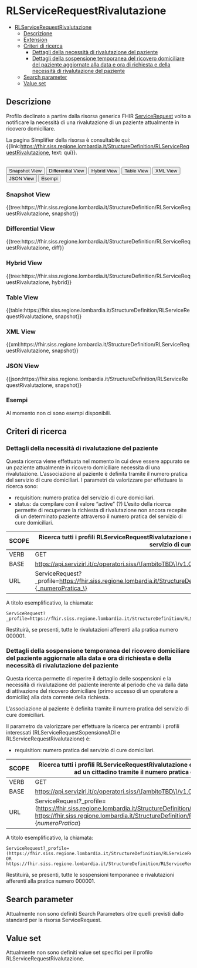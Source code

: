 # RLServiceRequestRivalutazione

- [RLServiceRequestRivalutazione](#rlservicerequestrivalutazione)
  - [Descrizione](#descrizione)
  - [Extension](#extension)
  - [Criteri di ricerca](#criteri-di-ricerca)
    - [Dettagli della necessità di rivalutazione del paziente](#dettagli-della-necessità-di-rivalutazione-del-paziente)
    - [Dettagli della sospensione temporanea del ricovero domiciliare del paziente aggiornate alla data e ora di richiesta e della necessità di rivalutazione del paziente](#dettagli-della-sospensione-temporanea-del-ricovero-domiciliare-del-paziente-aggiornate-alla-data-e-ora-di-richiesta-e-della-necessità-di-rivalutazione-del-paziente)
  - [Search parameter](#search-parameter)
  - [Value set](#value-set)


## Descrizione
Profilo declinato a partire dalla risorsa generica FHIR [ServiceRequest](http://hl7.org/fhir/R4/servicerequest.html) volto a notificare la necessità di una rivalutazione di un paziente attualmente in ricovero domiciliare.

La pagina Simplifier della risorsa è consultabile qui: {{link:https://fhir.siss.regione.lombardia.it/StructureDefinition/RLServiceRequestRivalutazione, text: qui}}.

<br>
<div class="tab">
 <button class="tablinks active" onclick="openTab(event, 'Snapshot View')">Snapshot View</button>
  <button class="tablinks" onclick="openTab(event, 'Differential View')">Differential View</button>
  <button class="tablinks" onclick="openTab(event, 'Hybrid View')">Hybrid View</button>
   <button class="tablinks" onclick="openTab(event, 'Table View')">Table View</button>
   <button class="tablinks" onclick="openTab(event, 'XML View')">XML View</button>
  <button class="tablinks" onclick="openTab(event, 'JSON View')">JSON View</button>
  <button class="tablinks" onclick="openTab(event, 'Esempi')">Esempi</button>
</div>

<div id="Snapshot View" class="tabcontent" style="display:block">
  <h3>Snapshot View</h3>
{{tree:https://fhir.siss.regione.lombardia.it/StructureDefinition/RLServiceRequestRivalutazione, snapshot}}
</div>

<div id="Differential View" class="tabcontent">
  <h3>Differential View</h3>
{{tree:https://fhir.siss.regione.lombardia.it/StructureDefinition/RLServiceRequestRivalutazione, diff}}
</div>

<div id="Hybrid View" class="tabcontent">
  <h3>Hybrid View</h3>
{{tree:https://fhir.siss.regione.lombardia.it/StructureDefinition/RLServiceRequestRivalutazione, hybrid}}
</div>

<div id="Table View" class="tabcontent">
  <h3>Table View</h3>
{{table:https://fhir.siss.regione.lombardia.it/StructureDefinition/RLServiceRequestRivalutazione, snapshot}}
</div>

<div id="XML View" class="tabcontent">
  <h3>XML View</h3>
{{xml:https://fhir.siss.regione.lombardia.it/StructureDefinition/RLServiceRequestRivalutazione, snapshot}}
</div>

<div id="JSON View" class="tabcontent">
  <h3>JSON View</h3>
{{json:https://fhir.siss.regione.lombardia.it/StructureDefinition/RLServiceRequestRivalutazione, snapshot}}
</div>

<div id="Esempi" class="tabcontent">
  <h3>Esempi</h3>
Al momento non ci sono esempi disponibili. 
<br>
</div>

<!-- ===================================================FINE SESSIONE=================================================== -->

## Criteri di ricerca

### Dettagli della necessità di rivalutazione del paziente  
Questa ricerca viene effettuata nel momento in cui deve essere appurato se un paziente attualmente in ricovero domiciliare necessita di una rivalutazione. 
L’associazione al paziente è definita tramite il numero pratica del servizio di cure domiciliari.
I parametri da valorizzare per effettuare la ricerca sono:
- requisition: numero pratica del servizio di cure domiciliari.
-	status: da compilare con il valore “active” (?)
L’esito della ricerca permette di recuperare la richiesta di rivalutazione non ancora recepite di un determinato paziente attraverso il numero pratica del servizio di cure domiciliari.

| SCOPE | Ricerca tutti i profili RLServiceRequestRivalutazione relativi ad un cittadino tramite il numero pratica del servizio di cure domiciliari |
|---|---|
| VERB | GET |
| BASE | https://api.servizirl.it/c/operatori.siss/\[ambitoTBD\]/v1.0.0/\[servizioTBD\]/\[fhir_resource_name\] |
| URL | ServiceRequest?_profile=https://fhir.siss.regione.lombardia.it/StructureDefinition/RLServiceRequestRivalutazione&requisition=\{_numeroPratica_\} |

A titolo esemplificativo, la chiamata: 
  
    ServiceRequest?_profile=https://fhir.siss.regione.lombardia.it/StructureDefinition/RLServiceRequestRivalutazione&requisition=000001

Restituirà, se presenti, tutte le rivalutazioni afferenti alla pratica numero 000001.

### Dettagli della sospensione temporanea del ricovero domiciliare del paziente aggiornate alla data e ora di richiesta e della necessità di rivalutazione del paziente
Questa ricerca permette di reperire il dettaglio delle sospensioni e la necessità di rivalutazione del paziente inerente al periodo che va dalla data di attivazione del ricovero domiciliare (primo accesso di un operatore a domicilio) alla data corrente della richiesta.

L’associazione al paziente è definita tramite il numero pratica del servizio di cure domiciliari.

Il parametro da valorizzare per effettuare la ricerca per entrambi i profili interessati (RLServiceRequestSopensioneADI e RLServiceRequestRivalutazione) è:
-	requisition: numero pratica del servizio di cure domiciliari.

| SCOPE | Ricerca tutti i profili RLServiceRequestRivalutazione e RLServiceRequestSopensioneADI relativi ad un cittadino tramite il numero pratica del servizio di cure domiciliari |
|---|---|
| VERB | GET |
| BASE | https://api.servizirl.it/c/operatori.siss/\[ambitoTBD\]/v1.0.0/\[servizioTBD\]/\[fhir_resource_name\] |
| URL | ServiceRequest?_profile=(https://fhir.siss.regione.lombardia.it/StructureDefinition/RLServiceRequestSospensioneADI OR https://fhir.siss.regione.lombardia.it/StructureDefinition/RLServiceRequestRivalutazione)&requisition=\{_numeroPratica_\} |

A titolo esemplificativo, la chiamata: 
  
    ServiceRequest?_profile=(https://fhir.siss.regione.lombardia.it/StructureDefinition/RLServiceRequestSospensioneADI OR https://fhir.siss.regione.lombardia.it/StructureDefinition/RLServiceRequestRivalutazione)&requisition=000001

Restituirà, se presenti, tutte le sospensioni temporanee e rivalutazioni afferenti alla pratica numero 000001.


<!-- ===================================================FINE SESSIONE=================================================== -->

## Search parameter

Attualmente non sono definiti Search Parameters oltre quelli previsti dallo standard per la risorsa ServiceRequest.

<!-- ===================================================FINE SESSIONE=================================================== -->

## Value set

Attualmente non sono definiti value set specifici per il profilo RLServiceRequestRivalutazione.